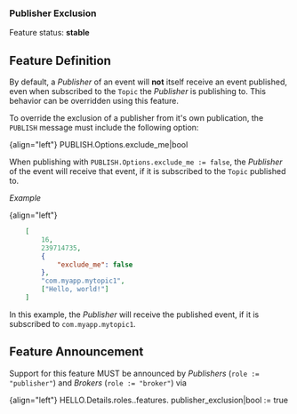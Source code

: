 ### Publisher Exclusion

Feature status: **stable**


## Feature Definition

By default, a *Publisher* of an event will **not** itself receive an event published, even when subscribed to the `Topic` the *Publisher* is publishing to. This behavior can be overridden using this feature.

To override the exclusion of a publisher from it's own publication, the `PUBLISH` message must include the following option:

{align="left"}
        PUBLISH.Options.exclude_me|bool

When publishing with `PUBLISH.Options.exclude_me := false`, the *Publisher* of the event will receive that event, if it is subscribed to the `Topic` published to.

*Example*

{align="left"}
```json
    [
        16,
        239714735,
        {
            "exclude_me": false
        },
        "com.myapp.mytopic1",
        ["Hello, world!"]
    ]
```

In this example, the *Publisher* will receive the published event, if it is subscribed to `com.myapp.mytopic1`.

## Feature Announcement

Support for this feature MUST be announced by *Publishers* (`role := "publisher"`) and *Brokers* (`role := "broker"`) via

{align="left"}
        HELLO.Details.roles.<role>.features.
            publisher_exclusion|bool := true

